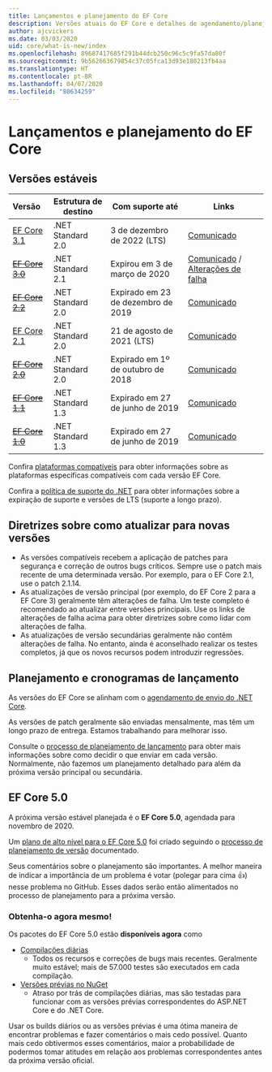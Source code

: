```yaml
---
title: Lançamentos e planejamento do EF Core
description: Versões atuais do EF Core e detalhes de agendamento/planejamento para versões futuras
author: ajcvickers
ms.date: 03/03/2020
uid: core/what-is-new/index
ms.openlocfilehash: 89687417685f291b44dcb250c96c5c9fa57da80f
ms.sourcegitcommit: 9b562663679854c37c05fca13d93e180213fb4aa
ms.translationtype: HT
ms.contentlocale: pt-BR
ms.lasthandoff: 04/07/2020
ms.locfileid: "80634259"
---
```

# <a name="ef-core-releases-and-planning"></a>Lançamentos e planejamento do EF Core

## <a name="stable-releases"></a>Versões estáveis

| Versão | Estrutura de destino | Com suporte até | Links
|:--------|------------------|-----------------|------
| [EF Core 3.1](https://www.nuget.org/packages/Microsoft.EntityFrameworkCore/3.1.3) | .NET Standard 2.0 | 3 de dezembro de 2022 (LTS) | [Comunicado](https://devblogs.microsoft.com/dotnet/announcing-entity-framework-core-3-1-and-entity-framework-6-4/)
| ~~[EF Core 3.0](https://www.nuget.org/packages/Microsoft.EntityFrameworkCore/3.0.3)~~ | .NET Standard 2.1 | Expirou em 3 de março de 2020 | [Comunicado](https://devblogs.microsoft.com/dotnet/announcing-ef-core-3-0-and-ef-6-3-general-availability/) / [Alterações de falha](ef-core-3.0/breaking-changes.md)
| ~~[EF Core 2.2](https://www.nuget.org/packages/Microsoft.EntityFrameworkCore/2.2.6)~~ | .NET Standard 2.0 | Expirado em 23 de dezembro de 2019 | [Comunicado](https://devblogs.microsoft.com/dotnet/announcing-entity-framework-core-2-2/)
| [EF Core 2.1](https://www.nuget.org/packages/Microsoft.EntityFrameworkCore/2.1.14) | .NET Standard 2.0 | 21 de agosto de 2021 (LTS) | [Comunicado](https://devblogs.microsoft.com/dotnet/announcing-entity-framework-core-2-1/)
| ~~[EF Core 2.0](https://www.nuget.org/packages/Microsoft.EntityFrameworkCore/2.0.3)~~ | .NET Standard 2.0 | Expirado em 1º de outubro de 2018 | [Comunicado](https://devblogs.microsoft.com/dotnet/announcing-entity-framework-core-2-0/)
| ~~[EF Core 1.1](https://www.nuget.org/packages/Microsoft.EntityFrameworkCore/1.1.6)~~ | .NET Standard 1.3 | Expirado em 27 de junho de 2019 | [Comunicado](https://devblogs.microsoft.com/dotnet/announcing-entity-framework-core-1-1/)
| ~~[EF Core 1.0](https://www.nuget.org/packages/Microsoft.EntityFrameworkCore/1.0.6)~~ | .NET Standard 1.3 | Expirado em 27 de junho de 2019 | [Comunicado](https://devblogs.microsoft.com/dotnet/entity-framework-core-1-0-0-available/)

Confira [plataformas compatíveis](../platforms/index.md) para obter informações sobre as plataformas específicas compatíveis com cada versão EF Core.

Confira a [política de suporte do .NET](https://dotnet.microsoft.com/platform/support/policy/dotnet-core) para obter informações sobre a expiração de suporte e versões de LTS (suporte a longo prazo).

## <a name="guidance-on-updating-to-new-releases"></a>Diretrizes sobre como atualizar para novas versões

* As versões compatíveis recebem a aplicação de patches para segurança e correção de outros bugs críticos. Sempre use o patch mais recente de uma determinada versão. Por exemplo, para o EF Core 2.1, use o patch 2.1.14.
* As atualizações de versão principal (por exemplo, do EF Core 2 para a EF Core 3) geralmente têm alterações de falha. Um teste completo é recomendado ao atualizar entre versões principais. Use os links de alterações de falha acima para obter diretrizes sobre como lidar com alterações de falha.
* As atualizações de versão secundárias geralmente não contêm alterações de falha. No entanto, ainda é aconselhado realizar os testes completos, já que os novos recursos podem introduzir regressões.

## <a name="release-planning-and-schedules"></a>Planejamento e cronogramas de lançamento

As versões do EF Core se alinham com o [agendamento de envio do .NET Core](https://github.com/dotnet/core/blob/master/roadmap.md).

As versões de patch geralmente são enviadas mensalmente, mas têm um longo prazo de entrega.
Estamos trabalhando para melhorar isso.

Consulte o [processo de planejamento de lançamento](release-planning.md) para obter mais informações sobre como decidir o que enviar em cada versão.
Normalmente, não fazemos um planejamento detalhado para além da próxima versão principal ou secundária.

## <a name="ef-core-50"></a>EF Core 5.0

A próxima versão estável planejada é o **EF Core 5.0**, agendada para novembro de 2020.

Um [plano de alto nível para o EF Core 5.0](ef-core-5.0/plan.md) foi criado seguindo o [processo de planejamento de versão](release-planning.md) documentado.

Seus comentários sobre o planejamento são importantes.
A melhor maneira de indicar a importância de um problema é votar (polegar para cima 👍) nesse problema no GitHub.
Esses dados serão então alimentados no processo de planejamento para a próxima versão.

### <a name="get-it-now"></a>Obtenha-o agora mesmo!

Os pacotes do EF Core 5.0 estão **disponíveis agora** como

* [Compilações diárias](https://github.com/dotnet/aspnetcore/blob/master/docs/DailyBuilds.md)
  * Todos os recursos e correções de bugs mais recentes. Geralmente muito estável; mais de 57.000 testes são executados em cada compilação.
* [Versões prévias no NuGet](https://www.nuget.org/packages/Microsoft.EntityFrameworkCore)
  * Atraso por trás de compilações diárias, mas são testadas para funcionar com as versões prévias correspondentes do ASP.NET Core e do .NET Core.

Usar os builds diários ou as versões prévias é uma ótima maneira de encontrar problemas e fazer comentários o mais cedo possível.
Quanto mais cedo obtivermos esses comentários, maior a probabilidade de podermos tomar atitudes em relação aos problemas correspondentes antes da próxima versão oficial.

